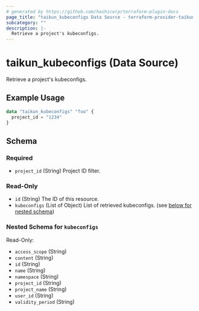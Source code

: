 ```yaml
---
# generated by https://github.com/hashicorp/terraform-plugin-docs
page_title: "taikun_kubeconfigs Data Source - terraform-provider-taikun"
subcategory: ""
description: |-
  Retrieve a project's kubeconfigs.
---
```


# taikun_kubeconfigs (Data Source)

Retrieve a project's kubeconfigs.

## Example Usage

```terraform
data "taikun_kubeconfigs" "foo" {
  project_id = "1234"
}
```

<!-- schema generated by tfplugindocs -->
## Schema

### Required

- `project_id` (String) Project ID filter.

### Read-Only

- `id` (String) The ID of this resource.
- `kubeconfigs` (List of Object) List of retrieved kubeconfigs. (see [below for nested schema](#nestedatt--kubeconfigs))

<a id="nestedatt--kubeconfigs"></a>
### Nested Schema for `kubeconfigs`

Read-Only:

- `access_scope` (String)
- `content` (String)
- `id` (String)
- `name` (String)
- `namespace` (String)
- `project_id` (String)
- `project_name` (String)
- `user_id` (String)
- `validity_period` (String)


